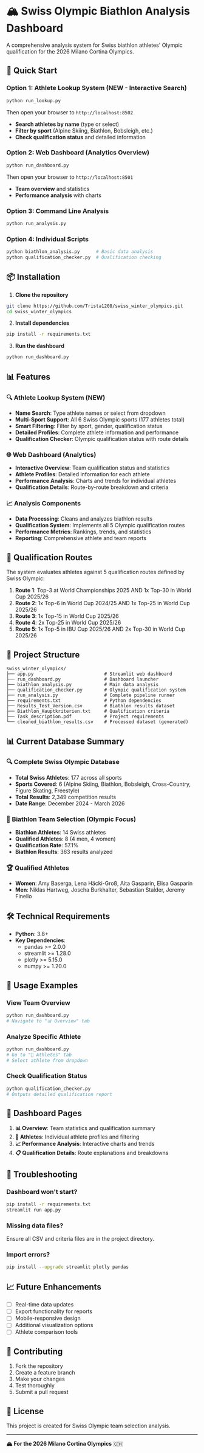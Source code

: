 # 🏔️ Swiss Olympic Biathlon Analysis Dashboard

A comprehensive analysis system for Swiss biathlon athletes' Olympic qualification for the 2026 Milano Cortina Olympics.

## 🚀 Quick Start

### Option 1: Athlete Lookup System (NEW - Interactive Search)
```bash
python run_lookup.py
```
Then open your browser to `http://localhost:8502`
- **Search athletes by name** (type or select)
- **Filter by sport** (Alpine Skiing, Biathlon, Bobsleigh, etc.)
- **Check qualification status** and detailed information

### Option 2: Web Dashboard (Analytics Overview)
```bash
python run_dashboard.py
```
Then open your browser to `http://localhost:8501`
- **Team overview** and statistics
- **Performance analysis** with charts

### Option 3: Command Line Analysis
```bash
python run_analysis.py
```

### Option 4: Individual Scripts
```bash
python biathlon_analysis.py      # Basic data analysis
python qualification_checker.py  # Qualification checking
```

## 📦 Installation

1. **Clone the repository**
```bash
git clone https://github.com/Trista1208/swiss_winter_olympics.git
cd swiss_winter_olympics
```

2. **Install dependencies**
```bash
pip install -r requirements.txt
```

3. **Run the dashboard**
```bash
python run_dashboard.py
```

## 📊 Features

### 🔍 Athlete Lookup System (NEW)
- **Name Search**: Type athlete names or select from dropdown
- **Multi-Sport Support**: All 6 Swiss Olympic sports (177 athletes total)
- **Smart Filtering**: Filter by sport, gender, qualification status
- **Detailed Profiles**: Complete athlete information and performance
- **Qualification Checker**: Olympic qualification status with route details

### 🌐 Web Dashboard (Analytics)
- **Interactive Overview**: Team qualification status and statistics
- **Athlete Profiles**: Detailed information for each athlete
- **Performance Analysis**: Charts and trends for individual athletes
- **Qualification Details**: Route-by-route breakdown and criteria

### 📈 Analysis Components
- **Data Processing**: Cleans and analyzes biathlon results
- **Qualification System**: Implements all 5 Olympic qualification routes
- **Performance Metrics**: Rankings, trends, and statistics
- **Reporting**: Comprehensive athlete and team reports

## 🎯 Qualification Routes

The system evaluates athletes against 5 qualification routes defined by Swiss Olympic:

1. **Route 1**: Top-3 at World Championships 2025 AND 1x Top-30 in World Cup 2025/26
2. **Route 2**: 1x Top-6 in World Cup 2024/25 AND 1x Top-25 in World Cup 2025/26  
3. **Route 3**: 1x Top-15 in World Cup 2025/26
4. **Route 4**: 2x Top-25 in World Cup 2025/26
5. **Route 5**: 1x Top-5 in IBU Cup 2025/26 AND 2x Top-30 in World Cup 2025/26

## 📁 Project Structure

```
swiss_winter_olympics/
├── app.py                          # Streamlit web dashboard
├── run_dashboard.py                # Dashboard launcher
├── biathlon_analysis.py            # Main data analysis
├── qualification_checker.py        # Olympic qualification system
├── run_analysis.py                 # Complete pipeline runner
├── requirements.txt                # Python dependencies
├── Results_Test_Version.csv        # Biathlon results dataset
├── Biathlon_Hauptkriterien.txt     # Qualification criteria
├── Task_description.pdf            # Project requirements
└── cleaned_biathlon_results.csv    # Processed dataset (generated)
```

## 📊 Current Database Summary

### 🔍 Complete Swiss Olympic Database
- **Total Swiss Athletes**: 177 across all sports
- **Sports Covered**: 6 (Alpine Skiing, Biathlon, Bobsleigh, Cross-Country, Figure Skating, Freestyle)
- **Total Results**: 2,349 competition results
- **Date Range**: December 2024 - March 2026

### 🎿 Biathlon Team Selection (Olympic Focus)
- **Biathlon Athletes**: 14 Swiss athletes
- **Qualified Athletes**: 8 (4 men, 4 women)
- **Qualification Rate**: 57.1%
- **Biathlon Results**: 363 results analyzed

### 🏆 Qualified Athletes
- **Women**: Amy Baserga, Lena Häcki-Groß, Aita Gasparin, Elisa Gasparin
- **Men**: Niklas Hartweg, Joscha Burkhalter, Sebastian Stalder, Jeremy Finello

## 🛠️ Technical Requirements

- **Python**: 3.8+
- **Key Dependencies**:
  - pandas >= 2.0.0
  - streamlit >= 1.28.0
  - plotly >= 5.15.0
  - numpy >= 1.20.0

## 🚀 Usage Examples

### View Team Overview
```bash
python run_dashboard.py
# Navigate to "📊 Overview" tab
```

### Analyze Specific Athlete
```bash
python run_dashboard.py
# Go to "👥 Athletes" tab
# Select athlete from dropdown
```

### Check Qualification Status
```bash
python qualification_checker.py
# Outputs detailed qualification report
```

## 📱 Dashboard Pages

1. **📊 Overview**: Team statistics and qualification summary
2. **👥 Athletes**: Individual athlete profiles and filtering
3. **📈 Performance Analysis**: Interactive charts and trends
4. **📋 Qualification Details**: Route explanations and breakdowns

## 🔧 Troubleshooting

### Dashboard won't start?
```bash
pip install -r requirements.txt
streamlit run app.py
```

### Missing data files?
Ensure all CSV and criteria files are in the project directory.

### Import errors?
```bash
pip install --upgrade streamlit plotly pandas
```

## 📈 Future Enhancements

- [ ] Real-time data updates
- [ ] Export functionality for reports
- [ ] Mobile-responsive design
- [ ] Additional visualization options
- [ ] Athlete comparison tools

## 🤝 Contributing

1. Fork the repository
2. Create a feature branch
3. Make your changes
4. Test thoroughly
5. Submit a pull request

## 📄 License

This project is created for Swiss Olympic team selection analysis.

---

**🏔️ For the 2026 Milano Cortina Olympics** 🇨🇭
